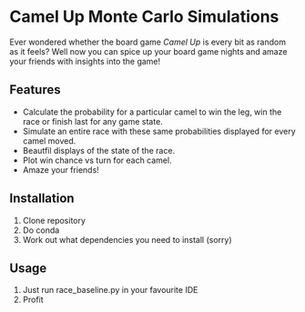 # Camel Up Monte Carlo Simulations

Ever wondered whether the board game *Camel Up* is every bit as random as it feels? Well now you can spice up your board game nights and amaze your friends with insights into the game!

## Features
- Calculate the probability for a particular camel to win the leg, win the race or finish last for any game state.
- Simulate an entire race with these same probabilities displayed for every camel moved.
- Beautfil displays of the state of the race.
- Plot win chance vs turn for each camel.
- Amaze your friends!

## Installation
1. Clone repository
2. Do conda
3. Work out what dependencies you need to install (sorry)

## Usage
1. Just run race_baseline.py in your favourite IDE
2. Profit
